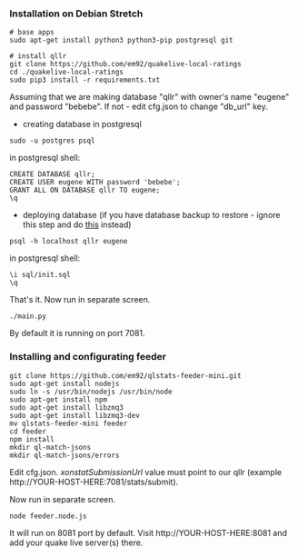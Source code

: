 ### Installation on Debian Stretch

```
# base apps
sudo apt-get install python3 python3-pip postgresql git

# install qllr
git clone https://github.com/em92/quakelive-local-ratings
cd ./quakelive-local-ratings
sudo pip3 install -r requirements.txt
```

Assuming that we are making database "qllr" with owner's name "eugene" and password "bebebe".
If not - edit cfg.json to change "db_url" key.

* creating database in postgresql

```
sudo -u postgres psql
```

in postgresql shell:
```
CREATE DATABASE qllr;
CREATE USER eugene WITH password 'bebebe';
GRANT ALL ON DATABASE qllr TO eugene;
\q
```

* deploying database (if you have database backup to restore - ignore this step and do [this](README.md#import-database) instead)
```
psql -h localhost qllr eugene
```

in postgresql shell:
```
\i sql/init.sql
\q
```

That's it. Now run in separate screen.

```
./main.py
```

By default it is running on port 7081.


### Installing and configurating feeder

```
git clone https://github.com/em92/qlstats-feeder-mini.git
sudo apt-get install nodejs
sudo ln -s /usr/bin/nodejs /usr/bin/node
sudo apt-get install npm
sudo apt-get install libzmq3
sudo apt-get install libzmq3-dev
mv qlstats-feeder-mini feeder
cd feeder
npm install
mkdir ql-match-jsons
mkdir ql-match-jsons/errors
```

Edit cfg.json. *xonstatSubmissionUrl* value must point to our qllr (example http://YOUR-HOST-HERE:7081/stats/submit).

Now run in separate screen.
```
node feeder.node.js
```

It will run on 8081 port by default. Visit http://YOUR-HOST-HERE:8081 and add your quake live server(s) there.
